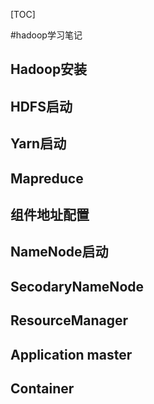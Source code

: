 [TOC]

#hadoop学习笔记

## Hadoop安装

## HDFS启动

## Yarn启动

## Mapreduce

## 组件地址配置

## NameNode启动

## SecodaryNameNode

## ResourceManager

## Application master

## Container